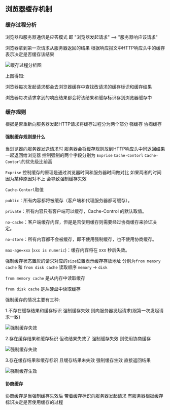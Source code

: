 浏览器缓存机制
---

### 缓存过程分析

浏览器和服务器通信是应答模式 即 "浏览器发起请求" ——> "服务器响应该请求"

浏览器拿到第一次请求从服务器返回的结果 根据响应报文中HTTP响应头中的缓存表示决定是否缓存该结果

![缓存过程分析图]("https://segmentfault.com/img/remote/1460000021060750/view")

上图得知:

浏览器每次发起请求都会去浏览器缓存中查找改请求的缓存标识和缓存结果

浏览器每次请求拿到的响应结果都会将该结果和缓存标识存到浏览器缓存中

### 缓存规则 

根据是否重新向服务器发起HTTP请求将缓存过程分为两个部分 强缓存 协商缓存

#### 强制缓存规则是什么

当浏览器向服务器发送请求时 服务器会将缓存规则放到HTTP响应头中同返回结果一起返回给浏览器 控制强制的两个字段分别为 `Exprise` `Cache-Contorl`  `Cache-Contorl`的优先级比前高

`Exprise` 控制缓存的原理是通过浏览器时间和服务器时间做对比 如果两者的时间因为某种原因对不上 会导致强制缓存失效 

`Cache-Contorl`取值

`public`：所有内容都将被缓存（客户端和代理服务器都可缓存）。

`private`：所有内容只有客户端可以缓存，Cache-Control 的默认取值。

`no-cache`：客户端缓存内容，但是是否使用缓存则需要经过协商缓存来验证决定。

`no-store`：所有内容都不会被缓存，即不使用强制缓存，也不使用协商缓存。

`max-age=xxx` (`xxx is numeric`)：缓存内容将在 xxx 秒后失效。

强制缓存状态置灰的请求对应的`size`位置表示缓存存放地址 分别为`from memory cache` 和 `from disk cache`  读取顺序     `memory` -> `disk`

`from memory cache` 是从内存中读取缓存

`from disk cache` 是从硬盘中读取缓存

强制缓存的情况主要有三种:

1.不存在缓存结果和缓存标识 强制缓存失效 则向服务器发起请求(跟第一次发起请求一致)

![强制缓存失效]("https://segmentfault.com/img/remote/1460000021060749/view")

2.存在缓存结果和缓存标识 但改结果失效了 强制缓存失效 则使用协商缓存

![强制缓存失效]("https://segmentfault.com/img/remote/1460000021060751/view")

3.存在缓存结果和缓存标识 且缓存结果未失效 强制缓存生效 直接返回结果

![强制缓存生效]("https://segmentfault.com/img/remote/1460000021060752/view")

#### 协商缓存

协商缓存是当强制缓存失效后 带着缓存标识向服务器发起请求 有服务器根据缓存标识决定是否使用缓存的过程

